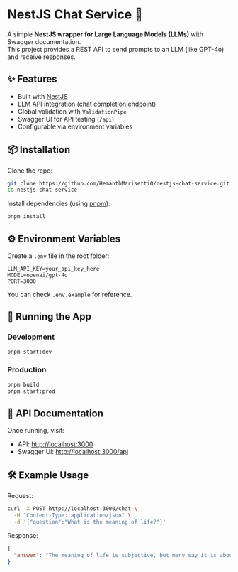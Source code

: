 # NestJS Chat Service 🤖

A simple **NestJS wrapper for Large Language Models (LLMs)** with Swagger documentation.  
This project provides a REST API to send prompts to an LLM (like GPT-4o) and receive responses.



## ✨ Features
- Built with [NestJS](https://nestjs.com/)  
- LLM API integration (chat completion endpoint)  
- Global validation with `ValidationPipe`  
- Swagger UI for API testing (`/api`)  
- Configurable via environment variables  



## 📦 Installation

Clone the repo:

```bash
git clone https://github.com/HemanthMarisetti0/nestjs-chat-service.git
cd nestjs-chat-service
````

Install dependencies (using [pnpm](https://pnpm.io/)):

```bash
pnpm install
```



## ⚙️ Environment Variables

Create a `.env` file in the root folder:

```env
LLM_API_KEY=your_api_key_here
MODEL=openai/gpt-4o
PORT=3000
```

You can check `.env.example` for reference.



## 🚀 Running the App

### Development

```bash
pnpm start:dev
```

### Production

```bash
pnpm build
pnpm start:prod
```



## 📖 API Documentation

Once running, visit:

* API: [http://localhost:3000](http://localhost:3000)
* Swagger UI: [http://localhost:3000/api](http://localhost:3000/api)



## 🛠️ Example Usage

Request:

```bash
curl -X POST http://localhost:3000/chat \
  -H "Content-Type: application/json" \
  -d '{"question":"What is the meaning of life?"}'
```

Response:

```json
{
  "answer": "The meaning of life is subjective, but many say it is about purpose, growth, and connection."
}
```

```


